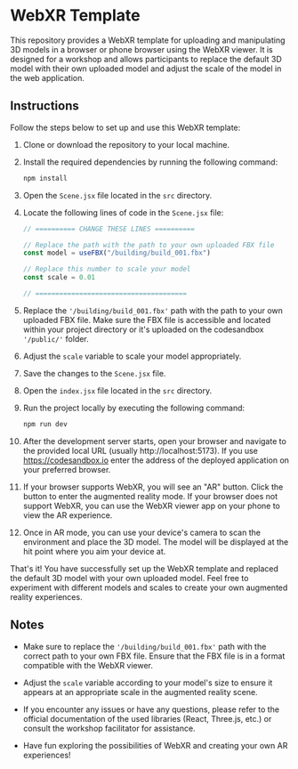 # WebXR Template

This repository provides a WebXR template for uploading and manipulating 3D models in a browser or phone browser using the WebXR viewer. It is designed for a workshop and allows participants to replace the default 3D model with their own uploaded model and adjust the scale of the model in the web application.

## Instructions

Follow the steps below to set up and use this WebXR template:

1. Clone or download the repository to your local machine.
2. Install the required dependencies by running the following command:

    ```bash
    npm install
    ```

3. Open the `Scene.jsx` file located in the `src` directory.

4. Locate the following lines of code in the `Scene.jsx` file:

    ```jsx
    // ========== CHANGE THESE LINES ==========

    // Replace the path with the path to your own uploaded FBX file
    const model = useFBX("/building/build_001.fbx")

    // Replace this number to scale your model
    const scale = 0.01

    // ======================================
    ```

5. Replace the `'/building/build_001.fbx'` path with the path to your own uploaded FBX file. Make sure the FBX file is accessible and located within your project directory or it's uploaded on the codesandbox `'/public/'` folder.

6. Adjust the `scale` variable to scale your model appropriately.

7. Save the changes to the `Scene.jsx` file.

8. Open the `index.jsx` file located in the `src` directory.

9. Run the project locally by executing the following command:

    ```bash
    npm run dev
    ```

10. After the development server starts, open your browser and navigate to the provided local URL (usually http://localhost:5173). If you use https://codesandbox.io enter the address of the deployed application on your preferred browser.

11. If your browser supports WebXR, you will see an "AR" button. Click the button to enter the augmented reality mode. If your browser does not support WebXR, you can use the WebXR viewer app on your phone to view the AR experience.

12. Once in AR mode, you can use your device's camera to scan the environment and place the 3D model. The model will be displayed at the hit point where you aim your device at.

That's it! You have successfully set up the WebXR template and replaced the default 3D model with your own uploaded model. Feel free to experiment with different models and scales to create your own augmented reality experiences.

## Notes

-   Make sure to replace the `'/building/build_001.fbx'` path with the correct path to your own FBX file. Ensure that the FBX file is in a format compatible with the WebXR viewer.

-   Adjust the `scale` variable according to your model's size to ensure it appears at an appropriate scale in the augmented reality scene.

-   If you encounter any issues or have any questions, please refer to the official documentation of the used libraries (React, Three.js, etc.) or consult the workshop facilitator for assistance.

-   Have fun exploring the possibilities of WebXR and creating your own AR experiences!
